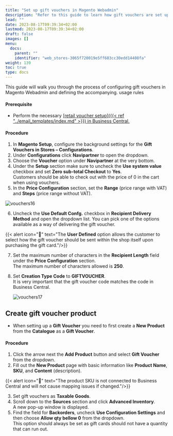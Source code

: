 ```yaml
---
title: "Set up gift vouchers in Magento Webadmin"
description: "Refer to this guide to learn how gift vouchers are set up in Magento."
lead: ""
date: 2023-08-17T09:39:34+02:00
lastmod: 2023-08-17T09:39:34+02:00
draft: false
images: []
menu:
  docs:
    parent: ""
    identifier: "web_stores-3065f720019e5ff603cc30edd14408fa"
weight: 139
toc: true
type: docs
---
```


 This guide will walk you through the process of configuring gift vouchers in Magento Webadmin and defining the accompanying. usage rules

#### Prerequisite

- Perform the necessary [<ins>retail voucher setup<ins>]({{< ref "../email_templates/index.md" >}}) in Business Central.

#### Procedure

1.	In **Magento Setup**, configure the background settings for the **Gift Vouchers in Stores – Configurations**.
2.	Under **Configurations** click **Navipartner** to open the dropdown.
3.	Choose the **Voucher** option under **Navipartner** at the very bottom.
4.	Under the **Setup** section make sure to uncheck the **Use system value** checkbox and set **Zero sub-total Checkout** to **Yes**.     
    Customers should be able to check out with the price of 0 in the cart when using vouchers.
5.	In the **Price Configuration** section, set the **Range** (price range with VAT) and **Steps** (price range without VAT).

  ![vouchers16](vouchers16.png)

6.	Uncheck the **Use Default Confg.** checkbox in **Recipient Delivery Method** and open the dropdown list. You can pick one of the options available as a way of delivering the gift voucher.

{{< alert icon="📝" text="The <b>User Defined</b> option allows the customer to select how the gift voucher should be sent within the shop itself upon purchasing the gift card."/>}}

7.  Set the maximum number of characters in the **Recipient Length** field under the **Price Configuration** section.    
    The maximum number of characters allowed is **250**.
8.	Set **Creation Type Code** to **GIFTVOUCHER**.    
    It is very important that the gift voucher code matches the code in Business Central.

    ![vouchers17](vouchers17.png)

## Create gift voucher product

- When setting up a **Gift Voucher** you need to first create a **New Product** from the **Catalogue** as a **Gift Voucher**.

#### Procedure

1.	Click the arrow next the **Add Product** button and select **Gift Voucher** from the dropdown. 
2.	Fill out the **New Product** page with basic information like **Product Name**, **SKU**, and **Content** (description).

{{< alert icon="📝" text="The product SKU is not connected to Business Central and will not cause mapping issues if changed."/>}}

3.	Set gift vouchers as **Taxable Goods**.
4.	Scroll down to the **Sources** section and click **Advanced Inventory**.    
    A new pop-up window is displayed. 
5.	Find the field for **Backorders**, uncheck **Use Configuration Settings** and then choose **Allow qty bellow 0** from the dropdown.    
    This option should always be set as gift cards should not have a quantity that can run out.

